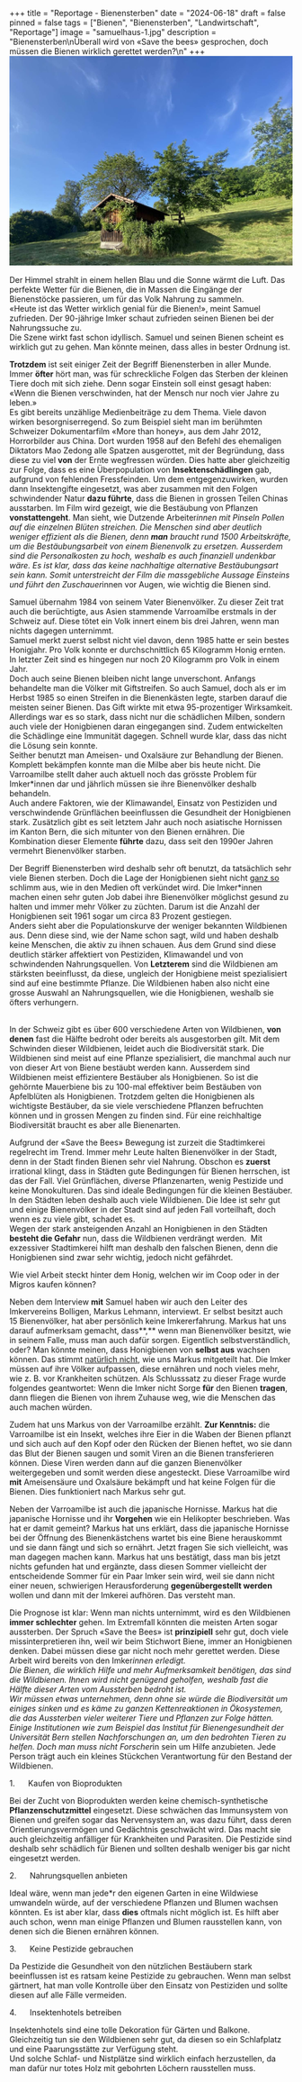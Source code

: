 +++
title = "Reportage - Bienensterben"
date = "2024-06-18"
draft = false
pinned = false
tags = ["Bienen", "Bienensterben", "Landwirtschaft", "Reportage"]
image = "samuelhaus-1.jpg"
description = "Bienensterben\nÜberall wird von «Save the bees» gesprochen, doch müssen die Bienen wirklich gerettet werden?\n"
+++
![Samuels Bienenhaus](samuelhaus-1.jpg "Samuels Bienenhaus")

Der Himmel strahlt in einem hellen Blau und die Sonne wärmt die Luft. Das perfekte Wetter für die Bienen, die in Massen die Eingänge der Bienenstöcke passieren, um für das Volk Nahrung zu sammeln.\
«Heute ist das Wetter wirklich genial für die Bienen!», meint Samuel zufrieden. Der 90-jährige Imker schaut zufrieden seinen Bienen bei der Nahrungssuche zu.\
Die Szene wirkt fast schon idyllisch. Samuel und seinen Bienen scheint es wirklich gut zu gehen. Man könnte meinen, dass alles in bester Ordnung ist.

**Trotzdem** ist seit einiger Zeit der Begriff Bienensterben in aller Munde. Immer **öfter** hört man, was für schreckliche Folgen das Sterben der kleinen Tiere doch mit sich ziehe. Denn sogar Einstein soll einst gesagt haben: «Wenn die Bienen verschwinden, hat der Mensch nur noch vier Jahre zu leben.»\
Es gibt bereits unzählige Medienbeiträge zu dem Thema. Viele davon wirken besorgniserregend. So zum Beispiel sieht man im berühmten Schweizer Dokumentarfilm «More than honey», aus dem Jahr 2012, Horrorbilder aus China. Dort wurden 1958 auf den Befehl des ehemaligen Diktators Mao Zedong alle Spatzen ausgerottet, mit der Begründung, dass diese zu viel **von** der Ernte wegfressen würden. Dies hatte aber gleichzeitig zur Folge, dass es eine Überpopulation von **Insektenschädlingen** gab, aufgrund von fehlenden Fressfeinden. Um dem entgegenzuwirken, wurden dann Insektengifte eingesetzt, was aber zusammen mit den Folgen schwindender Natur **dazu führte**, dass die Bienen in grossen Teilen Chinas ausstarben. Im Film wird gezeigt, wie die Bestäubung von Pflanzen **vonstattengeht**. Man sieht, wie Dutzende Arbeiter*innen mit Pinseln Pollen auf die einzelnen Blüten streichen. Die Menschen sind aber deutlich weniger effizient als die Bienen, denn **man** braucht rund 1500 Arbeitskräfte, um die Bestäubungsarbeit von einem Bienenvolk zu ersetzen. Ausserdem sind die Personalkosten zu hoch, weshalb es auch finanziell undenkbar wäre. Es ist klar, dass das keine nachhaltige alternative Bestäubungsart sein kann. Somit unterstreicht der Film die massgebliche Aussage Einsteins und führt den Zuschauer*innen vor Augen, wie wichtig die Bienen sind.

Samuel übernahm 1984 von seinem Vater Bienenvölker. Zu dieser Zeit trat auch die berüchtigte, aus Asien stammende Varroamilbe erstmals in der Schweiz auf. Diese tötet ein Volk innert einem bis drei Jahren, wenn man nichts dagegen unternimmt.\
Samuel merkt zuerst selbst nicht viel davon, denn 1985 hatte er sein bestes Honigjahr. Pro Volk konnte er durchschnittlich 65 Kilogramm Honig ernten. In letzter Zeit sind es hingegen nur noch 20 Kilogramm pro Volk in einem Jahr.\
Doch auch seine Bienen bleiben nicht lange unverschont. Anfangs behandelte man die Völker mit Giftstreifen. So auch Samuel, doch als er im Herbst 1985 so einen Streifen in die Bienenkästen legte, starben darauf die meisten seiner Bienen. Das Gift wirkte mit etwa 95-prozentiger Wirksamkeit. Allerdings war es so stark, dass nicht nur die schädlichen Milben, sondern auch viele der Honigbienen daran eingegangen sind. Zudem entwickelten die Schädlinge eine Immunität dagegen. Schnell wurde klar, dass das nicht die Lösung sein konnte.\
Seither benutzt man Ameisen- und Oxalsäure zur Behandlung der Bienen. Komplett bekämpfen konnte man die Milbe aber bis heute nicht. Die Varroamilbe stellt daher auch aktuell noch das grösste Problem für Imker*innen dar und jährlich müssen sie ihre Bienenvölker deshalb behandeln.\
Auch andere Faktoren, wie der Klimawandel, Einsatz von Pestiziden und verschwindende Grünflächen beeinflussen die Gesundheit der Honigbienen stark. Zusätzlich gibt es seit letztem Jahr auch noch asiatische Hornissen im Kanton Bern, die sich mitunter von den Bienen ernähren. Die Kombination dieser Elemente **führte** dazu, dass seit den 1990er Jahren vermehrt Bienenvölker starben.

Der Begriff Bienensterben wird deshalb sehr oft benutzt, da tatsächlich sehr viele Bienen sterben. Doch die Lage der Honigbienen sieht nicht [ganz so](<>) schlimm aus, wie in den Medien oft verkündet wird. Die Imker*innen machen einen sehr guten Job dabei ihre Bienenvölker möglichst gesund zu halten und immer mehr Völker zu züchten. Darum ist die Anzahl der Honigbienen seit 1961 sogar um circa 83 Prozent gestiegen.\
Anders sieht aber die Populationskurve der weniger bekannten Wildbienen aus. Denn diese sind, wie der Name schon sagt, wild und haben deshalb keine Menschen, die aktiv zu ihnen schauen. Aus dem Grund sind diese deutlich stärker affektiert von Pestiziden, Klimawandel und von schwindenden Nahrungsquellen. Von **Letzterem** sind die Wildbienen am stärksten beeinflusst, da diese, ungleich der Honigbiene meist spezialisiert sind auf eine bestimmte Pflanze. Die Wildbienen haben also nicht eine grosse Auswahl an Nahrungsquellen, wie die Honigbienen, weshalb sie öfters verhungern.

\
In der Schweiz gibt es über 600 verschiedene Arten von Wildbienen, **von denen** fast die Hälfte bedroht oder bereits als ausgestorben gilt. Mit dem Schwinden dieser Wildbienen, leidet auch die Biodiversität stark. Die Wildbienen sind meist auf eine Pflanze spezialisiert, die manchmal auch nur von dieser Art von Biene bestäubt werden kann. Ausserdem sind Wildbienen meist effizientere Bestäuber als Honigbienen. So ist die gehörnte Mauerbiene bis zu 100-mal effektiver beim Bestäuben von Apfelblüten als Honigbienen. Trotzdem gelten die Honigbienen als wichtigste Bestäuber, da sie viele verschiedene Pflanzen befruchten können und in grossen Mengen zu finden sind. Für eine reichhaltige Biodiversität braucht es aber alle Bienenarten.

Aufgrund der «Save the Bees» Bewegung ist zurzeit die Stadtimkerei regelrecht im Trend. Immer mehr Leute halten Bienenvölker in der Stadt, denn in der Stadt finden Bienen sehr viel Nahrung. Obschon es **zuerst** irrational klingt, dass in Städten gute Bedingungen für Bienen herrschen, ist das der Fall. Viel Grünflächen, diverse Pflanzenarten, wenig Pestizide und keine Monokulturen. Das sind ideale Bedingungen für die kleinen Bestäuber. In den Städten leben deshalb auch viele Wildbienen. Die Idee ist sehr gut und einige Bienenvölker in der Stadt sind auf jeden Fall vorteilhaft, doch wenn es zu viele gibt, schadet es.\
Wegen der stark ansteigenden Anzahl an Honigbienen in den Städten **besteht die Gefahr** nun, dass die Wildbienen verdrängt werden.  Mit exzessiver Stadtimkerei hilft man deshalb den falschen Bienen, denn die Honigbienen sind zwar sehr wichtig, jedoch nicht gefährdet.

Wie viel Arbeit steckt hinter dem Honig, welchen wir im Coop oder in der Migros kaufen können?

Neben dem Interview **mit** Samuel haben wir auch den Leiter des Imkervereins Bolligen, Markus Lehmann, interviewt. Er selbst besitzt auch 15 Bienenvölker, hat aber persönlich keine Imkererfahrung. Markus hat uns darauf aufmerksam gemacht, dass**,** wenn man Bienenvölker besitzt, wie in seinem Falle, muss man auch dafür sorgen. Eigentlich selbstverständlich, oder? Man könnte meinen, dass Honigbienen von **selbst aus** wachsen können. Das stimmt [natürlich nicht](<>), wie uns Markus mitgeteilt hat. Die Imker müssen auf ihre Völker aufpassen, diese ernähren und noch vieles mehr, wie z. B. vor Krankheiten schützen. Als Schlusssatz zu dieser Frage wurde folgendes geantwortet: Wenn die Imker nicht Sorge **für** den Bienen **tragen**, dann fliegen die Bienen von ihrem Zuhause weg, wie die Menschen das auch machen würden.

Zudem hat uns Markus von der Varroamilbe erzählt. **Zur Kenntnis:** die Varroamilbe ist ein Insekt, welches ihre Eier in die Waben der Bienen pflanzt und sich auch auf den Kopf oder den Rücken der Bienen heftet, wo sie dann das Blut der Bienen saugen und somit Viren an die Bienen transferieren können. Diese Viren werden dann auf die ganzen Bienenvölker weitergegeben und somit werden diese angesteckt. Diese Varroamilbe wird **mit** Ameisensäure und Oxalsäure bekämpft und hat keine Folgen für die Bienen. Dies funktioniert nach Markus sehr gut.

Neben der Varroamilbe ist auch die japanische Hornisse. Markus hat die japanische Hornisse und ihr **Vorgehen** wie ein Helikopter beschrieben. Was hat er damit gemeint? Markus hat uns erklärt, dass die japanische Hornisse bei der Öffnung des Bienenkästchens wartet bis eine Biene herauskommt und sie dann fängt und sich so ernährt. Jetzt fragen Sie sich vielleicht, was man dagegen machen kann. Markus hat uns bestätigt, dass man bis jetzt nichts gefunden hat und ergänzte, dass diesen Sommer vielleicht der entscheidende Sommer für ein Paar Imker sein wird, weil sie dann nicht einer neuen, schwierigen Herausforderung **gegenübergestellt werden** wollen und dann mit der Imkerei aufhören. Das versteht man.

Die Prognose ist klar: Wenn man nichts unternimmt, wird es den Wildbienen **immer schlechter** gehen. Im Extremfall könnten die meisten Arten sogar aussterben. Der Spruch «Save the Bees» ist **prinzipiell** sehr gut, doch viele missinterpretieren ihn, weil wir beim Stichwort Biene, immer an Honigbienen denken. Dabei müssen diese gar nicht noch mehr gerettet werden. Diese Arbeit wird bereits von den Imker*innen erledigt.\
Die Bienen, die wirklich Hilfe und mehr Aufmerksamkeit benötigen, das sind die Wildbienen. Ihnen wird nicht genügend geholfen, weshalb fast die Hälfte dieser Arten vom Aussterben bedroht ist.\
Wir müssen etwas unternehmen, denn ohne sie würde die Biodiversität um einiges sinken und es käme zu ganzen Kettenreaktionen in Ökosystemen, die das Aussterben vieler weiterer Tiere und Pflanzen zur Folge hätten. Einige Institutionen wie zum Beispiel das Institut für Bienengesundheit der Universität Bern stellen Nachforschungen an, um den bedrohten Tieren zu helfen. Doch man muss nicht Forscher*in sein um Hilfe anzubieten. Jede Person trägt auch ein kleines Stückchen Verantwortung für den Bestand der Wildbienen.

<!--\\\[if !supportLists]-->1.      <!--\\\[endif]-->Kaufen von Bioprodukten

Bei der Zucht von Bioprodukten werden keine chemisch-synthetische **Pflanzenschutzmittel** eingesetzt. Diese schwächen das Immunsystem von Bienen und greifen sogar das Nervensystem an, was dazu führt, dass deren Orientierungsvermögen und Gedächtnis geschwächt wird. Das macht sie auch gleichzeitig anfälliger für Krankheiten und Parasiten. Die Pestizide sind deshalb sehr schädlich für Bienen und sollten deshalb weniger bis gar nicht eingesetzt werden.

<!--\\\[if !supportLists]-->2.      <!--\\\[endif]-->Nahrungsquellen anbieten

Ideal wäre, wenn man jede*r den eigenen Garten in eine Wildwiese umwandeln würde, auf der verschiedene Pflanzen und Blumen wachsen könnten. Es ist aber klar, dass **dies** oftmals nicht möglich ist. Es hilft aber auch schon, wenn man einige Pflanzen und Blumen rausstellen kann, von denen sich die Bienen ernähren können.

<!--\\\[if !supportLists]-->3.      <!--\\\[endif]-->Keine Pestizide gebrauchen

Da Pestizide die Gesundheit von den nützlichen Bestäubern stark beeinflussen ist es ratsam keine Pestizide zu gebrauchen. Wenn man selbst gärtnert, hat man volle Kontrolle über den Einsatz von Pestiziden und sollte diesen auf alle Fälle vermeiden.

<!--\\\[if !supportLists]-->4.      <!--\\\[endif]-->Insektenhotels betreiben

Insektenhotels sind eine tolle Dekoration für Gärten und Balkone. Gleichzeitig tun sie den Wildbienen sehr gut, da diesen so ein Schlafplatz und eine Paarungsstätte zur Verfügung steht.\
Und solche Schlaf- und Nistplätze sind wirklich einfach herzustellen, da man dafür nur totes Holz mit gebohrten Löchern rausstellen muss.

<!--EndFragment-->